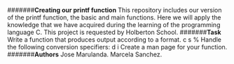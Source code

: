 #######**Creating our printf function**
This repository includes our version of the printf function, the basic and main functions. Here we will apply the knowledge that we have acquired during the learning of the programming language C.
This project is requested by Holberton School.
#######**Task**
Write a function that produces output according to a format.
c
s
%
Handle the following conversion specifiers:
d
i
Create a man page for your function.
#######**Authors**
Jose Marulanda.
Marcela Sanchez.
